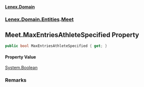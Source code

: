 #### [Lenex.Domain](index.md 'index')
### [Lenex.Domain.Entities](Lenex.Domain.Entities.md 'Lenex.Domain.Entities').[Meet](Lenex.Domain.Entities.Meet.md 'Lenex.Domain.Entities.Meet')

## Meet.MaxEntriesAthleteSpecified Property

```csharp
public bool MaxEntriesAthleteSpecified { get; }
```

#### Property Value
[System.Boolean](https://docs.microsoft.com/en-us/dotnet/api/System.Boolean 'System.Boolean')

### Remarks